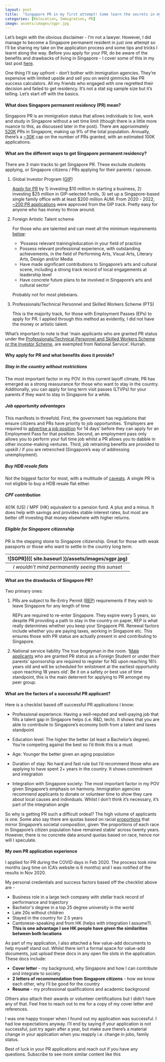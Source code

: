 ```yaml
---
layout: post
title:  "Singapore PR in my first attempt! Come learn the secrets in my guide"
categories: [Relocation, Immigration, PR]
image: assets/images/sgpr.jpg
---
```

Let’s begin with the obvious disclaimer - I’m not a lawyer. However, I did manage to become a Singapore permanent resident in just one attempt so I’ll be sharing my take on the application process and some tips and tricks I learnt along the way. Before you apply for your PR, do be aware of the benefits and drawbacks of living in Singapore - I cover some of this in my last post [here](https://fromhktosg.github.io/top-concerns/).

One thing I’ll say upfront - don’t bother with immigration agencies. They’re expensive with limited upside and sell you on weird gimmicks like PR success calculators. All my friends who engaged with one regretted their decision and failed to get residency. It’s not a stat sig sample size but it’s telling. Let’s start off with the basics.

#### What does Singapore permanent residency (PR) mean?

Singapore PR is an immigration status that allows individuals to live, work and study in Singapore without a set time limit (though there is a little more nuance to this, as discussed later in the post). There are approximately [520K](https://www.singstat.gov.sg/find-data/search-by-theme/population/population-and-population-structure/latest-data) PRs in Singapore, making up 9% of the total population. Annually, there’s a [~30K](https://en.wikipedia.org/wiki/Permanent_residency_in_Singapore) cap on the number of PRs granted, with an estimated 100K applications.


#### What are the different ways to get Singapore permanent residency?

There are 3 main tracks to get Singapore PR. These exclude students applying, or Singapore citizens / PRs applying for their parents / spouse.

1. Global Investor Program ([GIP](https://www.edb.gov.sg/en/how-we-help/global-investor-programme.html))

    [Apply for PR](https://www.channelnewsasia.com/business/singapore-global-investor-programme-higher-investment-quantum-3317416) by 1) investing $10 million in starting a business, 2) investing $25 million in GIP-selected funds, 3) set up a Singapore-based single family office with at least $200 million AUM. From 2020 - 2022, [~200 PR applications](https://www.channelnewsasia.com/singapore/about-200-individuals-granted-pr-status-through-global-investor-programme-3298491) were approved from the GIP track. Pretty easy for anyone who has money to throw around.

2. Foreign Artistic Talent scheme

    For those who are talented and can meet all the minimum requirements [below](https://www.nac.gov.sg/support/capability-development/leadership-career-and-artistic-development/foreign-artistic-talent-scheme-(forarts)):
    + ‘Possess relevant training/education in your field of practice
    + Possess relevant professional experience, with outstanding achievements, in the field of Performing Arts, Visual Arts, Literary Arts, Design and/or Media
    + Have made significant contributions to Singapore’s arts and cultural scene, including a strong track record of local engagements at leadership level
    + Have concrete future plans to be involved in Singapore’s arts and cultural sector’
 
    Probably not for most plebeians.

3. Professionals/Technical Personnel and Skilled Workers Scheme (PTS)

    This is the majority track, for those with Employment Passes (EPs) to apply for PR. I applied through this method as evidently, I did not have the money or artistic talent.

What’s important to note is that ‘main applicants who are granted PR status under the [Professionals/Technical Personnel and Skilled Workers Scheme or the Investor Scheme](https://www.ica.gov.sg/reside/PR/apply), are exempted from National Service’. Hurrah.

#### Why apply for PR and what benefits does it provide?


##### Stay in the country without restrictions
The most important factor in my POV. In this current layoff climate, PR has emerged as a strong reassurance for those who want to stay in the country. Additionally, you can apply for long term visit passes (LTVPs) for your parents if they want to stay in Singapore for a while.


##### Job opportunity advantages
This manifests in threefold. First, the government has regulations that ensure citizens and PRs have priority to job opportunities. ‘Employers are required to [advertise a job position](https://www.mom.gov.sg/faq/employment-pass/what-changes-to-my-job-advertisement-in-jobs-bank-will-require-me-to-extend-it-for-another-14-days-before-i-can-apply-for-an-ep) for 14 days’ before they can apply for an Employment Pass for that position. Second, an employment pass only allows you to perform your full time job whilst a PR allows you to dabble in other income-making ventures. Third, job retraining benefits are provided to upskill / if you are retrenched (Singapore’s way of addressing unemployment).


##### Buy HDB resale flats
Not the biggest factor for most, with a multitude of [caveats](https://www.propertyguru.com.sg/property-guides/how-do-singapore-permanent-residents-buy-a-hdb-flat-9914). A single PR is not eligible to buy a HDB resale flat either.

##### CPF contribution
401K (US) / MPF (HK) equivalent to a pension fund. A plus and a minus. It does help with savings and provides stable interest rates, but most are better off investing that money elsewhere with higher returns.

##### Eligible for Singapore citizenship
PR is the stepping stone to Singapore citizenship. Great for those with weak passports or those who want to settle in the country long term.

| ![SGPR]({{ site.baseurl }}/assets/images/sgpr.jpg)
|:--:| 
|  *I wouldn't mind permanently seeing this sunset*  |

#### What are the drawbacks of Singapore PR?

Two primary ones:

1. PRs are subject to Re-Entry Permit ([REP](https://www.ica.gov.sg/reside/PR/apply-REP)) requirements if they wish to leave Singapore for any length of time

    REPs are required to re-enter Singapore. They expire every 5 years, so despite PR providing a path to stay in the country on paper, REP is what really determines whether you keep your Singapore PR. Renewal factors include whether you are paying taxes, working in Singapore etc. This ensures those with PR status are actually present in and contributing to Singapore.

2. National service liability
    The true bogeyman in the room. ‘[Male applicants](https://www.ica.gov.sg/reside/PR/apply) who are granted PR status as a Foreign Student or under their parents’ sponsorship are required to register for NS upon reaching 16½ years old and will be scheduled for enlistment at the earliest opportunity upon reaching 18 years old’. Be it on a safety or best use of time standpoint, this is the main deterrent for applying to PR amongst my peer group.

#### What are the factors of a successful PR applicant?

Here is a checklist based off successful PR applications I know:

+ Professional experience: Having a well-reputed and well-paying job that fills a talent gap in Singapore helps (i.e. R&D, tech). It shows that you are able to contribute to Singapore’s economy both from a talent and taxes standpoint

+ Education level: The higher the better (at least a Bachelor’s degree). You’re competing against the best so I’d think this is a must

+ Age: Younger the better given an aging population

+ Duration of stay: No hard and fast rule but I’d recommend those who are applying to have spent 2+ years in the country. It shows commitment and integration

+ Integration with Singapore society: The most important factor in my POV given Singapore’s emphasis on harmony. Immigration agencies recommend applicants to donate or volunteer time to show they care about local causes and individuals. Whilst I don’t think it’s necessary, it’s part of the integration angle

So why is getting PR such a difficult ordeal? The high volume of applicants is one. Some also say there are quotas based on racial [proportions](https://www.gov.sg/article/what-are-the-racial-proportions-among-singapore-citizens) that mirror Singapore’s societal composition, given ‘the proportions of each race in Singapore’s citizen population have remained stable’ across twenty years. However, there is no concrete data around quotas based on race, hence nor will I speculate.

#### My own PR application experience

I applied for PR during the COVID days in Feb 2020. The process took nine months (avg time on ICA’s website is 6 months) and I was notified of the results in Nov 2020.

My personal credentials and success factors based off the checklist above are -
+ Business role in a large tech company with stellar track record of performance and trajectory
+ Bachelor's degree in a top 25 degree university in the world
+ Late 20s without children
+ Stayed in the country for 2.5 years
+ Cantonese-speaking and from HK (helps with integration I assume?). **This is one advantage I see HK people have given the similarities between both locations**

As part of my application, I also attached a few value-add documents to help myself stand out. Whilst there isn’t a formal space for value-add documents, just upload these docs in any open file slots in the application. These docs include:
+ **Cover letter** - my background, why Singapore and how I can contribute and integrate to society
+ **2 letters of recommendation from Singapore citizens** - how we know each other, why I’ll be good for the country
+ **Resume** - my professional qualifications and academic background

Others also attach their awards or volunteer certifications but I didn’t have any of that. Feel free to reach out to me for a copy of my cover letter and references. 

I was one happy trooper when I found out my application was successful. I had low expectations anyway. I’ll end by saying if your application is not successful, just try again after a year, but make sure there’s a material change in your application when you reapply i.e. change in jobs, family status. 

Best of luck in your PR applications and reach out if you have any questions. Subscribe to see more similar content like this
